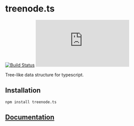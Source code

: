 # treenode.ts
[![Build Status](https://travis-ci.org/lubert/treenode.ts.svg?branch=master)](https://travis-ci.org/lubert/treenode.ts)
[![npm](https://img.shields.io/npm/v/treenode.ts)](https://www.npmjs.com/package/treenode.ts)

Tree-like data structure for typescript.

## Installation
```
npm install treenode.ts
```

## [Documentation](./docs/treenode.ts.md)
